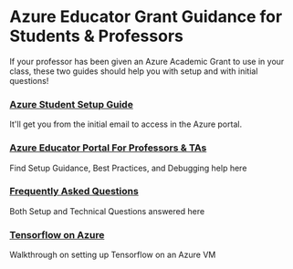 # Azure Educator Grant Guidance for Students & Professors #
If your professor has been given an Azure Academic Grant to use in your class, these two guides should help you with setup and with initial questions!

### [Azure Student Setup Guide ](http://github.com/stinethebean/AcademicEngagments/blob/master/StudentSetupGuide.md "Azure Student Setup Guide") ###
It'll get you from the initial email to access in the Azure portal. 

### [Azure Educator Portal For Professors & TAs](https://github.com/stinethebean/AcademicEngagments/blob/master/Azure%20Educator%20Portal%20For%20Professors%20%26%20TAs.md "Azure Educator Portal For Professors & TAs") ###
Find Setup Guidance, Best Practices, and Debugging help here

### [Frequently Asked Questions](http://github.com/stinethebean/AcademicEngagments/blob/master/FAQs.md "Frequently Asked Questions") ###
Both Setup and Technical Questions answered here

### [Tensorflow on Azure](http://github.com/stinethebean/AcademicEngagments/TensorFlowonAzure.md "Tensorflow on Azure") ###
Walkthrough on setting up Tensorflow on an Azure VM
